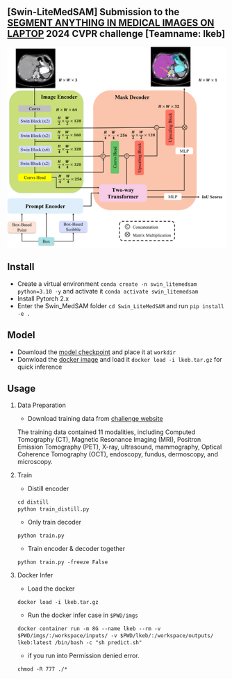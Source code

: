 ## [Swin-LiteMedSAM] Submission to the [SEGMENT ANYTHING IN MEDICAL IMAGES ON LAPTOP](https://www.codabench.org/competitions/1847/) 2024 CVPR challenge [Teamname: lkeb]

<p align="center">
  <img src="asset/Swin-LiteMedSAM.png" width="800"/>
</p>



## Install

- Create a virtual environment `conda create -n swin_litemedsam python=3.10 -y` and activate it `conda activate swin_litemedsam`
- Install Pytorch 2.x
- Enter the Swin_MedSAM folder `cd Swin_LiteMedSAM` and run `pip install -e .`

## Model 
- Download the [model checkpoint](https://drive.google.com/file/d/1x587vVKtPZ2sGcC29gKsHO0Ha7YZTVO4/view?usp=sharing) and place it at `workdir`
- Donwload the [docker image](https://drive.google.com/file/d/1UnDZaRk6vtrzR6BJDBxDA7m4B3HGpxjg/view?usp=sharing) and load it `docker load -i lkeb.tar.gz` for quick inference
## Usage

1. Data Preparation

    - Download training data from [challenge website]((https://www.codabench.org/competitions/1847/))

    The training data contained 11 modalities, including Computed Tomography (CT), Magnetic Resonance Imaging (MRI), Positron Emission Tomography (PET), X-ray, ultrasound, mammography, Optical Coherence Tomography (OCT), endoscopy, fundus, dermoscopy, and microscopy.

2. Train
    - Distill encoder
    ```shell
    cd distill
    python train_distill.py
    ```
    - Only train decoder
    ```shell
    python train.py
    ```
    - Train encoder & decoder together
    ```shell
    python train.py -freeze False
    ```

    
3. Docker Infer

   
    - Load the docker
    ```
    docker load -i lkeb.tar.gz
    ```
    - Run the docker infer case in `$PWD/imgs` 

    ```
    docker container run -m 8G --name lkeb --rm -v $PWD/imgs/:/workspace/inputs/ -v $PWD/lkeb/:/workspace/outputs/ lkeb:latest /bin/bash -c "sh predict.sh"
    ```
    - if you run into Permission denied error.

    ```
    chmod -R 777 ./*
    ```



